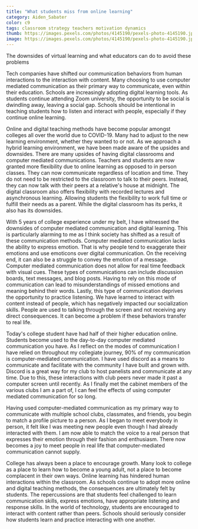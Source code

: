 ```yaml
---
title: "What students miss from online learning"
category: Aiden_Sabater
color: c9
tags: classroom strategy teachers motivation dynamics
thumb: https://images.pexels.com/photos/4145190/pexels-photo-4145190.jpeg?auto=compress&cs=tinysrgb&w=350
image: https://images.pexels.com/photos/4145190/pexels-photo-4145190.jpeg?auto=compress&cs=tinysrgb&w=600
---
```

The downsides of virtual learning and what educators can do to avoid these problems

<!--more-->

Tech companies have shifted our communication behaviors from human interactions to the interaction with content. Many choosing to use computer mediated communication as their primary way to communicate, even within their education. Schools are increasingly adopting digital learning tools. As students continue attending Zoom university, the opportunity to be social is dwindling away, leaving a social gap. Schools should be intentional in teaching students how to listen and interact with people, especially if they continue online learning. 

Online and digital teaching methods have become popular amongst colleges all over the world due to COVID-19. Many had to adjust to the new learning environment, whether they wanted to or not. As we approach a hybrid learning environment, we have been made aware of the upsides and downsides. 
There are many upsides of having digital classrooms and computer mediated communications. Teachers and students are now granted more flexibility due to online learning as opposed to in person classes. They can now communicate regardless of location and time. They do not need to be restricted to the classroom to talk to their peers. Instead, they can now talk with their peers at a relative's house at midnight. The digital classroom also offers flexibility with recorded lectures and asynchronous learning. Allowing students the flexibility to work full time or fulfill their needs as a parent. While the digital classroom has its perks, it also has its downsides.

With 5 years of college experience under my belt, I have witnessed the downsides of computer mediated communication and digital learning. This is particularly alarming to me as I think society has shifted as a result of these communication methods. Computer mediated communication lacks the ability to express emotion. That is why people tend to exaggerate their emotions and use emoticons over digital communication. On the receiving end, it can also be a struggle to convey the emotion of a message. Computer mediated communication does not allow for real time feedback with visual cues. These types of communications can include discussion boards, text messages, and blog posts. Having to rely on this mode of communication can lead to misunderstandings of missed emotions and meaning behind their words. Lastly, this type of communication deprives the opportunity to practice listening. We have learned to interact with content instead of people, which has negatively impacted our socialization skills. People are used to talking through the screen and not receiving any direct consequences. It can become a problem if these behaviors transfer to real life.

Today's college student have had half of their higher education online. Students become used to the day-to-day computer mediated communication you have. As I reflect on the modes of communication I have relied on throughout my collegiate journey, 90% of my communication is computer-mediated communication. I have used discord as a means to communicate and facilitate with the community I have built and grown with. Discord is a great way for my club to host panelists and communicate at any time. Due to this, these interactions with club peers never made it past a computer screen until recently. As I finally met the cabinet members of the various clubs I am a part of, I can feel the effects of using computer mediated communication for so long. 

Having used computer-mediated communication as my primary way to communicate with multiple school clubs, classmates, and friends, you begin to match a profile picture to a person. As I began to meet everybody in person, it felt like I was meeting new people even though I had already interacted with them. I am now able to match the voice to a real person that expresses their emotion through their fashion and enthusiasm. There now becomes a joy to meet people in real life that computer-mediated communication cannot supply. 

College has always been a place to encourage growth. Many look to college as a place to learn how to become a young adult, not a place to become complacent in their own ways. Online learning has hindered human interactions within the classroom. As schools continue to adopt more online and digital teaching methods, the consequences are ultimately felt by students. The repercussions are that students feel challenged to learn communication skills, express emotions, have appropriate listening and response skills. In the world of technology, students are encouraged to interact with content rather than peers. Schools should seriously consider how students learn and practice interacting with one another.

